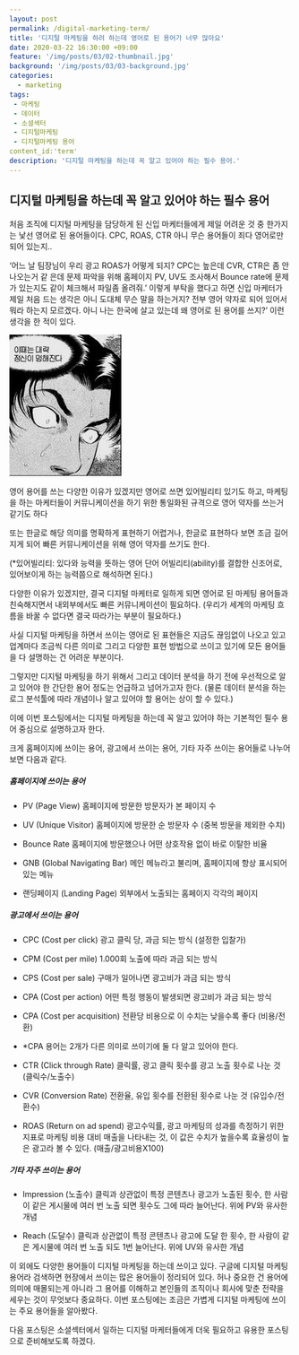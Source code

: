 ```yaml
---
layout: post
permalink: /digital-marketing-term/
title: '디지털 마케팅을 하려 하는데 영어로 된 용어가 너무 많아요'
date: 2020-03-22 16:30:00 +09:00
feature: '/img/posts/03/02-thumbnail.jpg'
background: '/img/posts/03/03-background.jpg'
categories:
  - marketing
tags:
 - 마케팅
 - 데이터
 - 소셜섹터
 - 디지털마케팅
 - 디지털마케팅 용어
content_id:'term'
description: '디지털 마케팅을 하는데 꼭 알고 있어야 하는 필수 용어.'
---
```


## 디지털 마케팅을 하는데 꼭 알고 있어야 하는 필수 용어



처음 조직에 디지털 마케팅을 담당하게 된 신입 마케터들에게 제일 어려운 것 중 한가지는 낯선 영어로 된 용어들이다. CPC, ROAS, CTR 아니 무슨 용어들이 죄다 영어로만 되어 있는지..

‘어느 날 팀장님이 우리 광고 ROAS가 어떻게 되지? CPC는 높은데 CVR, CTR은 좀 안나오는거 같 은데 문제 파악을 위해 홈페이지 PV, UV도 조사해서 Bounce rate에 문제가 있는지도 같이 체크해서 파일좀 올려줘.’ 이렇게 부탁을 했다고 하면 신입 마케터가 제일 처음 드는 생각은 아니 도대체 무슨 말을 하는거지? 전부 영어 약자로 되어 있어서 뭐라 하는지 모르겠다. 아니 나는 한국에 살고 있는데 왜 영어로 된 용어를 쓰지?’ 이런 생각을 한 적이 있다.

![panic](/img/posts/03/03.jfif)

영어 용어를 쓰는 다양한 이유가 있겠지만 영어로 쓰면 있어빌리티 있기도 하고, 마케팅을 하는 마케터들이 커뮤니케이션을 하기 위한 통일화된 규격으로 영어 약자를 쓰는거 같기도 하다

또는 한글로 해당 의미를 명확하게 표현하기 어렵거나, 한글로 표현하다 보면 조금 길어지게 되어 빠른 커뮤니케이션을 위해 영어 약자를 쓰기도 한다.

(*있어빌리티: 있다와 능력을 뜻하는 영어 단어 어빌리티(ability)를 결합한 신조어로, 있어보이게 하는 능력쯤으로 해석하면 된다.)

다양한 이유가 있겠지만, 결국 디지털 마케터로 일하게 되면 영어로 된 마케팅 용어들과 친숙해지면서 내외부에서도 빠른 커뮤니케이션이 필요하다. (우리가 세계의 마케팅 흐름을 바꿀 수 없다면 결국 따라가는 부분이 필요하다.)

사실 디지털 마케팅을 하면서 쓰이는 영어로 된 표현들은 지금도 끊임없이 나오고 있고 업계마다 조금씩 다른 의미로 그리고 다양한 표현 방법으로 쓰이고 있기에 모든 용어들을 다 설명하는 건 어려운 부분이다.

그렇지만 디지털 마케팅을 하기 위해서 그리고 데이터 분석을 하기 전에 우선적으로 알고 있어야 한 간단한 용어 정도는 언급하고 넘어가고자 한다. (물론 데이터 분석을 하는 로그 분석툴에 따라 개념이나 알고 있어야 할 용어는 상이 할 수 있다.)

이에 이번 포스팅에서는 디지털 마케팅을 하는데 꼭 알고 있어야 하는 기본적인 필수 용어 중심으로 설명하고자 한다.

크게 홈페이지에 쓰이는 용어, 광고에서 쓰이는 용어, 기타 자주 쓰이는 용어들로 나누어 보면 다음과 같다.

##### 홈페이지에 쓰이는 용어

- PV (Page View)  홈페이지에 방문한 방문자가 본 페이지 수

- UV (Unique Visitor) 홈페이지에 방문한 순 방문자 수 (중복 방문을 제외한 수치)

- Bounce Rate 홈페이지에 방문했으나 어떤 상호작용 없이 바로 이탈한 비율

- GNB (Global Navigating Bar) 메인 메뉴라고 불리며, 홈페이지에 항상 표시되어 있는 메뉴

- 랜딩페이지 (Landing Page) 외부에서 노출되는 홈페이지 각각의 페이지



##### 광고에서 쓰이는 용어

- CPC (Cost per click) 광고 클릭 당, 과금 되는 방식 (설정한 입찰가)

- CPM (Cost per mile) 1.000회 노출에 따라 과금 되는 방식

- CPS (Cost per sale) 구매가 일어나면 광고비가 과금 되는 방식

- CPA (Cost per action) 어떤 특정 행동이 발생되면 광고비가 과금 되는 방식

- CPA (Cost per acquisition) 전환당 비용으로 이 수치는 낮을수록 좋다 (비용/전환)

- *CPA 용어는 2개가 다른 의미로 쓰이기에 둘 다 알고 있어야 한다.

- CTR (Click through Rate) 클릭률, 광고 클릭 횟수를 광고 노출 횟수로 나눈 것 (클릭수/노출수)

- CVR (Conversion Rate) 전환율, 유입 횟수를 전환된 횟수로 나눈 것 (유입수/전환수)

- ROAS (Return on ad spend) 광고수익률, 광고 마케팅의 성과를 측정하기 위한 지표로 마케팅 비용 대비 매출을 나타내는 것, 이 값은 수치가 높을수록 효율성이 높은 광고라 볼 수 있다. (매출/광고비용X100)



##### 기타 자주 쓰이는 용어

- Impression (노출수) 클릭과 상관없이 특정 콘텐츠나 광고가 노출된 횟수, 한 사람이 같은 게시물에 여러 번 노출 되면 횟수도 그에 따라 늘어난다. 위에 PV와 유사한 개념

- Reach (도달수) 클릭과 상관없이 특정 콘텐츠나 광고에 도달 한 횟수, 한 사람이 같은 게시물에 여러 번 노출 되도 1번 늘어난다. 위에 UV와 유사한 개념

이 외에도 다양한 용어들이 디지털 마케팅을 하는데 쓰이고 있다. 구글에 디지털 마케팅 용어라 검색하면 현장에서 쓰이는 많은 용어들이 정리되어 있다. 허나 중요한 건 용어에 의미에 매몰되는게 아니라 그 용어를 이해하고 본인들의 조직이나 회사에 맞춘 전략을 세우는 것이 무엇보다 중요하다. 이번 포스팅에는 조금은 가볍게 디지털 마케팅에 쓰이는 주요 용어들을 알아봤다.

다음 포스팅은 소셜섹터에서 일하는 디지털 마케터들에게 더욱 필요하고 유용한 포스팅으로 준비해보도록 하겠다.
